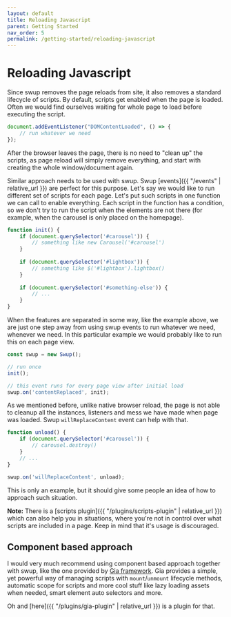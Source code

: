```yaml
---
layout: default
title: Reloading Javascript
parent: Getting Started
nav_order: 5
permalink: /getting-started/reloading-javascript
---
```

# Reloading Javascript
Since swup removes the page reloads from site, it also removes a standard lifecycle of scripts. 
By default, scripts get enabled when the page is loaded. Often we would find ourselves waiting for whole page to load before executing the script.

```javascript
document.addEventListener("DOMContentLoaded", () => {
    // run whatever we need
});
```

After the browser leaves the page, there is no need to "clean up" the scripts, as page reload will simply remove everything, and start with creating the whole window/document again.

Similar approach needs to be used with swup. 
Swup [events]({{ "/events" | relative_url }}) are perfect for this purpose. 
Let's say we would like to run different set of scripts for each page.
Let's put such scripts in one function we can call to enable everything. 
Each script in the function has a condition, so we don't try to run the script when the elements are not there (for example, when the carousel is only placed on the homepage).

```javascript
function init() {
    if (document.querySelector('#carousel')) {
        // something like new Carousel('#carousel')
    }
    
    if (document.querySelector('#lightbox')) {
        // something like $('#lightbox').lightbox()
    }
    
    if (document.querySelector('#something-else')) {
        // ...
    }
}
```

When the features are separated in some way, like the example above, we are just one step away from using swup events to run whatever we need, whenever we need.
In this particular example we would probably like to run this on each page view. 

```javascript
const swup = new Swup();

// run once 
init();

// this event runs for every page view after initial load
swup.on('contentReplaced', init);
```

As we mentioned before, unlike native browser reload, the page is not able to cleanup all the instances, listeners and mess we have made when page was loaded. 
Swup `willReplaceContent` event can help with that. 

```javascript
function unload() {
    if (document.querySelector('#carousel')) {
        // carousel.destroy()
    }
    // ...
}

swup.on('willReplaceContent', unload);
```

This is only an example, but it should give some people an idea of how to approach such situation.

**Note:** There is a [scripts plugin]({{ "/plugins/scripts-plugin" | relative_url }}) which can also help you in situations, 
where you're not in control over what scripts are included in a page. 
Keep in mind that it's usage is discouraged.

## Component based approach 

I would very much recommend using component based approach together with swup, like the one provided by [Gia framework](https://github.com/giantcz/gia).
Gia provides a simple, yet powerful way of managing scripts with `mount`/`unmount` lifecycle methods, 
automatic scope for scripts and more cool stuff like lazy loading assets when needed, smart element auto selectors and more. 

Oh and [here]({{ "/plugins/gia-plugin" | relative_url }}) is a plugin for that.  


